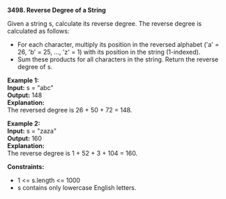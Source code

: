 **3498. Reverse Degree of a String**

Given a string s, calculate its reverse degree.
The reverse degree is calculated as follows:
- For each character, multiply its position in the reversed alphabet ('a' = 26, 'b' = 25, ..., 'z' = 1) with its position in the string (1-indexed).
- Sum these products for all characters in the string.
Return the reverse degree of s.

**Example 1:**  
**Input:** s = "abc"  
**Output:** 148  
**Explanation:**  
The reversed degree is 26 + 50 + 72 = 148.

**Example 2:**  
**Input:** s = "zaza"  
**Output:** 160  
**Explanation:**  
The reverse degree is 1 + 52 + 3 + 104 = 160.

**Constraints:**
- 1 <= s.length <= 1000
- s contains only lowercase English letters.